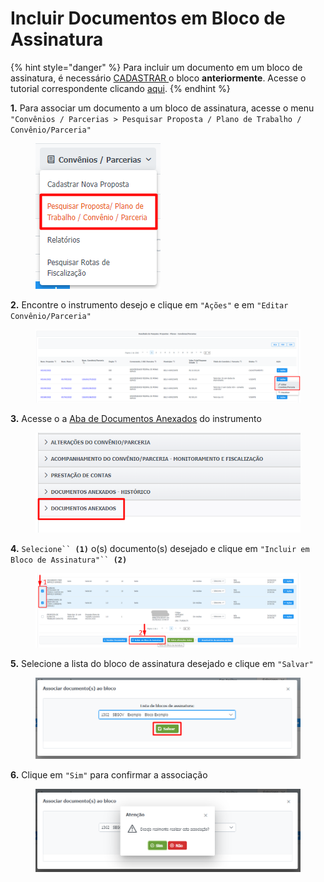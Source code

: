 # Incluir Documentos em Bloco de Assinatura

{% hint style="danger" %}
Para incluir um documento em um bloco de assinatura, é necessário [CADASTRAR ](cadastrar-novo-bloco.md)o bloco **anteriormente**. Acesse o tutorial correspondente clicando [aqui](cadastrar-novo-bloco.md).&#x20;
{% endhint %}

**1.** Para associar um documento a um bloco de assinatura, acesse o menu `"Convênios / Parcerias > Pesquisar Proposta / Plano de Trabalho / Convênio/Parceria"`

<figure><img src="../../.gitbook/assets/image (252).png" alt=""><figcaption></figcaption></figure>

**2.** Encontre o instrumento desejo e clique em `"Ações"` e em `"Editar Convênio/Parceria"`

<figure><img src="../../.gitbook/assets/image (251).png" alt=""><figcaption></figcaption></figure>

**3.** Acesse o a [Aba de Documentos Anexados](../aba-documentos-anexados/) do instrumento

<figure><img src="../../.gitbook/assets/image (15) (2).png" alt=""><figcaption></figcaption></figure>

**4.** `Selecione`` `**`(1)`** o(s) documento(s) desejado e clique em `"Incluir em Bloco de Assinatura"`` `**`(2)`**

<figure><img src="../../.gitbook/assets/image (186).png" alt=""><figcaption></figcaption></figure>

**5.** Selecione a lista do bloco de assinatura desejado e clique em `"Salvar"`

<figure><img src="../../.gitbook/assets/image (282).png" alt=""><figcaption></figcaption></figure>

**6.** Clique em `"Sim"` para confirmar a associação

<figure><img src="../../.gitbook/assets/image (16) (2).png" alt=""><figcaption></figcaption></figure>
